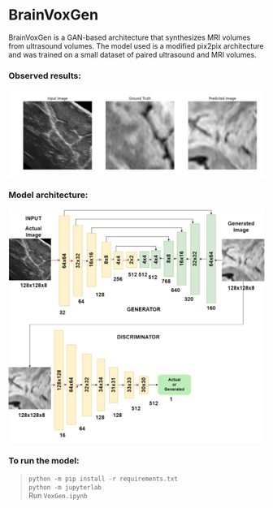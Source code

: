 # BrainVoxGen
BrainVoxGen is a GAN-based architecture that synthesizes MRI volumes from ultrasound volumes. The model used is a modified pix2pix architecture and was trained on a small dataset of paired ultrasound and MRI volumes.

### Observed results:
![](Output/Output1.png)

### Model architecture:
![50%](Architecture.png)

### To run the model:
> ```python -m pip install -r requirements.txt``` <br>
> ```python -m jupyterlab``` <br>
> Run ```VoxGen.ipynb``` <br>
